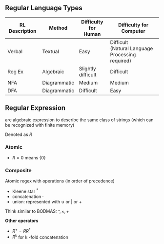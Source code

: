## Regular Language Types

| RL Description | Method       | Difficulty for<br />Human | Difficulty for<br />Computer                          |
| -------------- | ------------ | ------------------------- | ----------------------------------------------------- |
| Verbal         | Textual      | Easy                      | Difficult<br />(Natural Language Processing required) |
| Reg Ex         | Algebraic    | Slightly difficult        | Difficult                                             |
| NFA            | Diagrammatic | Medium                    | Medium                                                |
| DFA            | Diagrammatic | Difficult                 | Easy                                                  |

## Regular Expression

are algebraic expression to describe the same class of strings (which can be recognized with finite memory)

Denoted as $R$

### Atomic

- $R = 0$ means $\{0 \}$

### Composite

Atomic regex with operations
(in order of precedence)

- Kleene star ${}^*$
- concatenation $\cdot$
- union: represented with $\cup$ or $|$ or $+$

Think similar to BODMAS: ^$,\times , +$

**Other operators**

- $R^+ = RR^*$
- $R^k$ for k -fold concatenation